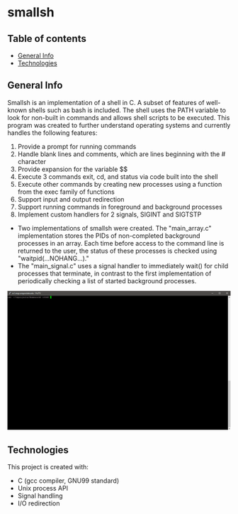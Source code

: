 # smallsh

## Table of contents
* [General Info](#general-info)
* [Technologies](#technologies)

## General Info
Smallsh is an implementation of a shell in C. A subset of features of well-known shells such as bash is included. The shell uses the PATH variable to look for non-built in commands and allows shell scripts to be executed. This program was created to further understand operating systems and currently handles the following features:

1. Provide a prompt for running commands
2. Handle blank lines and comments, which are lines beginning with the # character
3. Provide expansion for the variable $$
4. Execute 3 commands exit, cd, and status via code built into the shell
5. Execute other commands by creating new processes using a function from the exec family of functions
6. Support input and output redirection
7. Support running commands in foreground and background processes
8. Implement custom handlers for 2 signals, SIGINT and SIGTSTP

* Two implementations of smallsh were created. The "main_array.c" implementation stores the PIDs of non-completed background processes in an array. Each time before access to the command line is returned to the user, the status of these processes is checked using "waitpid(...NOHANG...)."
* The "main_signal.c" uses a signal handler to immediately wait() for child processes that terminate, in contrast to the first implementation of periodically checking a list of started background processes.

![alt text](img/smallsh.gif)

## Technologies
This project is created with:
* C (gcc compiler, GNU99 standard)
* Unix process API
* Signal handling
* I/O redirection
	
